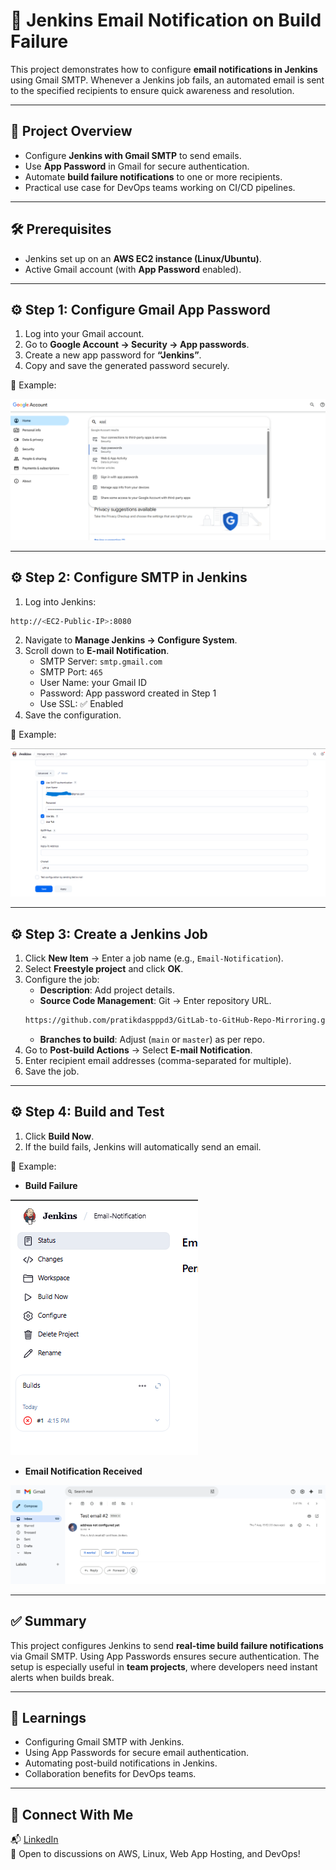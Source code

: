 # 📧 Jenkins Email Notification on Build Failure  

This project demonstrates how to configure **email notifications in Jenkins** using Gmail SMTP. Whenever a Jenkins job fails, an automated email is sent to the specified recipients to ensure quick awareness and resolution.  

---

## 🚀 Project Overview  
- Configure **Jenkins with Gmail SMTP** to send emails.  
- Use **App Password** in Gmail for secure authentication.  
- Automate **build failure notifications** to one or more recipients.  
- Practical use case for DevOps teams working on CI/CD pipelines.  

---

## 🛠️ Prerequisites  
- Jenkins set up on an **AWS EC2 instance (Linux/Ubuntu)**.  
- Active Gmail account (with **App Password** enabled).  

---

## ⚙️ Step 1: Configure Gmail App Password  

1. Log into your Gmail account.  
2. Go to **Google Account → Security → App passwords**.  
3. Create a new app password for **“Jenkins”**.  
4. Copy and save the generated password securely.  

📌 Example:  

![gmail config](/images/gmail-confi.PNG)  

---

## ⚙️ Step 2: Configure SMTP in Jenkins  

1. Log into Jenkins:  

```bash
http://<EC2-Public-IP>:8080
```

2. Navigate to **Manage Jenkins → Configure System**.  
3. Scroll down to **E-mail Notification**.  
   - SMTP Server: `smtp.gmail.com`  
   - SMTP Port: `465`  
   - User Name: your Gmail ID  
   - Password: App password created in Step 1  
   - Use SSL: ✅ Enabled  
4. Save the configuration.  

📌 Example:  

![jenkins config](/images/email-set-up.PNG)  

---

## ⚙️ Step 3: Create a Jenkins Job  

1. Click **New Item** → Enter a job name (e.g., `Email-Notification`).  
2. Select **Freestyle project** and click **OK**.  
3. Configure the job:  
   - **Description**: Add project details.  
   - **Source Code Management**: Git → Enter repository URL.  
   ```bash
   https://github.com/pratikdaspppd3/GitLab-to-GitHub-Repo-Mirroring.git
   ```
   - **Branches to build**: Adjust (`main` or `master`) as per repo.  
4. Go to **Post-build Actions** → Select **E-mail Notification**.  
5. Enter recipient email addresses (comma-separated for multiple).  
6. Save the job.  


---

## ⚙️ Step 4: Build and Test  

1. Click **Build Now**.  
2. If the build fails, Jenkins will automatically send an email.  

📌 Example:  

- **Build Failure**  

![build fails](/images/build-fails.PNG)  

- **Email Notification Received**  

![notification email](/images/notification.PNG)  

---

## ✅ Summary  

This project configures Jenkins to send **real-time build failure notifications** via Gmail SMTP. Using App Passwords ensures secure authentication. The setup is especially useful in **team projects**, where developers need instant alerts when builds break.  

---

## 📖 Learnings  

- Configuring Gmail SMTP with Jenkins.  
- Using App Passwords for secure email authentication.  
- Automating post-build notifications in Jenkins.  
- Collaboration benefits for DevOps teams.  

---

## 🤝 Connect With Me

📬 [LinkedIn](www.linkedin.com/in/pratik-das-a47493231)  
💬 Open to discussions on AWS, Linux, Web App Hosting, and DevOps!
